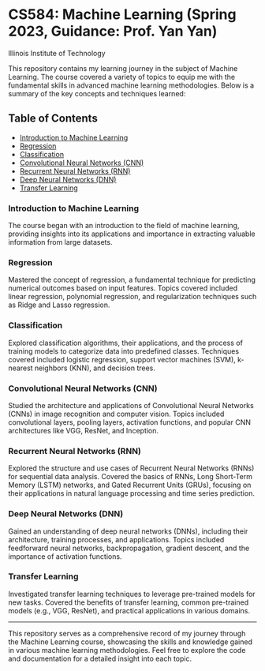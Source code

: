 # CS584: Machine Learning (Spring 2023, Guidance: Prof. Yan Yan)
Illinois Institute of Technology

This repository contains my learning journey in the subject of Machine Learning. The course covered a variety of topics to equip me with the fundamental skills in advanced machine learning methodologies. Below is a summary of the key concepts and techniques learned:

## Table of Contents

- [Introduction to Machine Learning](#introduction-to-machine-learning)
- [Regression](#regression)
- [Classification](#classification)
- [Convolutional Neural Networks (CNN)](#convolutional-neural-networks-(cnn))
- [Recurrent Neural Networks (RNN)](#recurrent-neural-networks-(rnn))
- [Deep Neural Networks (DNN)](#deep-neural-networks-(dnn))
- [Transfer Learning](#transfer-learning)

### Introduction to Machine Learning

The course began with an introduction to the field of machine learning, providing insights into its applications and importance in extracting valuable information from large datasets.

### Regression

Mastered the concept of regression, a fundamental technique for predicting numerical outcomes based on input features. Topics covered included linear regression, polynomial regression, and regularization techniques such as Ridge and Lasso regression.

### Classification

Explored classification algorithms, their applications, and the process of training models to categorize data into predefined classes. Techniques covered included logistic regression, support vector machines (SVM), k-nearest neighbors (KNN), and decision trees.

### Convolutional Neural Networks (CNN)

Studied the architecture and applications of Convolutional Neural Networks (CNNs) in image recognition and computer vision. Topics included convolutional layers, pooling layers, activation functions, and popular CNN architectures like VGG, ResNet, and Inception.

### Recurrent Neural Networks (RNN)

Explored the structure and use cases of Recurrent Neural Networks (RNNs) for sequential data analysis. Covered the basics of RNNs, Long Short-Term Memory (LSTM) networks, and Gated Recurrent Units (GRUs), focusing on their applications in natural language processing and time series prediction.

### Deep Neural Networks (DNN)

Gained an understanding of deep neural networks (DNNs), including their architecture, training processes, and applications. Topics included feedforward neural networks, backpropagation, gradient descent, and the importance of activation functions.

### Transfer Learning

Investigated transfer learning techniques to leverage pre-trained models for new tasks. Covered the benefits of transfer learning, common pre-trained models (e.g., VGG, ResNet), and practical applications in various domains.

---

This repository serves as a comprehensive record of my journey through the Machine Learning course, showcasing the skills and knowledge gained in various machine learning methodologies. Feel free to explore the code and documentation for a detailed insight into each topic.
